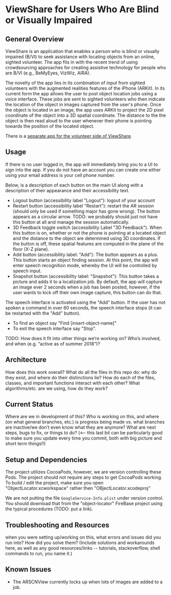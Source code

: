 # ViewShare for Users Who Are Blind or Visually Impaired

## General Overview

ViewShare is an application that enables a person who is blind or visually impaired (B/VI) to seek assistance with locating objects from an online, sighted volunteer.  The app fits in with the recent trend of using crowdsourcing approaches for creating assistive technology for people who are B/VI (e.g., BeMyEyes, VizWiz, AIRA).

The novelty of the app lies in its combination of input from sighted volunteers with the augmented realities features of the iPhone (ARKit).  In its current form the app allows the user to post object location jobs using a voice interface.  These jobs are sent to sighted volunteers who then indicate the location of the object in images captured from the user's phone.  Once the object is located in an image, the app uses ARKit to project the 2D pixel coordinate of the object into a 3D spatial coordinate.  The distance to the the object is then read aloud to the user whenever their phone is pointing towards the position of the located object.

There is a [separate app for the volunteer side of ViewShare](https://github.com/occamLab/ViewShareCrowdWorker).

## Usage

If there is no user logged in, the app will immediately bring you to a UI to sign into the app.  If you do not have an account you can create one either using your email address is your cell phone number.

Below, is a description of each button on the main UI along with a description of their appearance and their accessibility text.
* Logout button (accessibility label "Logout"): logout of your account 
* Restart button (accessibility label "Restart"): restart the AR session (should only be used if something major has gone wrong).  The button appears as a circular arrow.  TODO: we probably should just not have this button at all and manage the session automatically.
* 3D Feedback toggle switch (accessibility Label "3D Feedback"). When this button is on, whether or not the phone is pointing at a located object and the distance to the object are determined using 3D coordinates.  If the button is off, these spatial features are computed in the plane of the floor (X-Z plane).
* Add button (accessibliity label: "Add"): The button appears as a plus.  This button starts an object finding session.  At this point, the app will enter speech recognition mode, whereby the UI will be controlled by speech input.
* Snapshot button (accessibility label: "Snapshot"): This button takes a picture and adds it to a localization job.  By default, the app will capture an image ever 2 seconds when a job has been posted, however, if the user wants to kick off their own image capture, this button can do that.

The speech interface is activated using the "Add" button.  If the user has not spoken a command in over 60 seconds, the speech interface stops (it can be restarted with the "Add" button).
* To find an object say "Find [insert-object-name]"
* To exit the speech interface say "Stop".

TODO: How does it fit into other things we’re working on? Who’s involved, and when (e.g. “active as of summer 2018”)? 

## Architecture

How does this work overall? What do all the files in this repo do: why do they exist, and where do their distinctions lie? How do each of the files, classes, and important functions interact with each other? What algorithms/etc. are we using, how do they work?

## Current Status

Where are we in development of this? Who is working on this, and where (on what general branches, etc.) is progress being made vs. what branches are inactive/we don’t even know what they are anymore? What are next steps, bugs to fix, or things to do? (<-- this last bit can be particularly good to make sure you update every time you commit, both with big picture and short term things!!)


## Setup and Dependencies

The project utilizes CocoaPods, however, we are version controlling these Pods.  The project should not require any steps to get CocoaPods working.  To build / edit the project, make sure you open "ObjectLocator.xcworkspace" rather then "OBjectLocator.xcodeproj"

We are not putting the file `GoogleService-Info.plist` under version control.  You should download that from the "object-locator" FireBase project using the typical procedures (TODO: put a link).

## Troubleshooting and Resources

when you were setting up/working on this, what errors and issues did you run into? How did you solve them? (Include solutions and workarounds here, as well as any good resources/links -- tutorials, stackoverflow, shell commands to run, you name it.)

## Known Issues

* The ARSCNView currently locks up when lots of images are added to a job.
